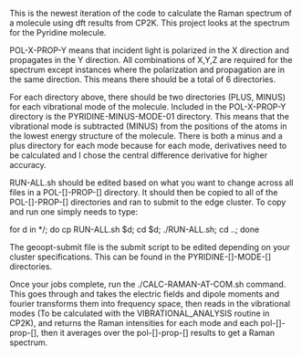 This is the newest iteration of the code to calculate the Raman spectrum of a molecule using dft results from CP2K.
This project looks at the spectrum for the Pyridine molecule.

POL-X-PROP-Y means that incident light is polarized in the X direction and propagates in the Y direction. All combinations of X,Y,Z 
are required for the spectrum except instances where the polarization and propagation are in the same direction. This means there should be a total of 
6 directories.

For each directory above, there should be two directories (PLUS, MINUS) for each vibrational mode of the molecule. Included in the POL-X-PROP-Y directory is the 
PYRIDINE-MINUS-MODE-01 directory. This means that the vibrational mode is subtracted (MINUS) from the positions of the atoms in the lowest energy structure of 
the molecule. There is both a minus and a plus directory for each mode because for each mode, derivatives need to be calculated and I chose the central difference 
derivative for higher accuracy. 

RUN-ALL.sh should be edited based on what you want to change across all files in a POL-[]-PROP-[] directory. It should then be copied to all of the POL-[]-PROP-[] 
directories and ran to submit to the edge cluster. To copy and run one simply needs to type: 

for d in */; do cp RUN-ALL.sh $d; cd $d; ./RUN-ALL.sh; cd ..; done

The geoopt-submit file is the submit script to be edited depending on your cluster specifications. This can be found in the PYRIDINE-[]-MODE-[] directories.

Once your jobs complete, run the ./CALC-RAMAN-AT-COM.sh command. This goes through and takes the electric fields and dipole moments and fourier transforms 
them into frequency space, then reads in the vibrational modes (To be calculated with the VIBRATIONAL_ANALYSIS routine in CP2K), and returns the Raman intensities
for each mode and each pol-[]-prop-[], then it averages over the pol-[]-prop-[] results to get a Raman spectrum.
